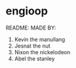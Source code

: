 # engioop

README:
MADE BY:
1. Kevin the manullang
2. Jesnat the nut
3. Nixon the nickelodeon
4. Abel the stanley
